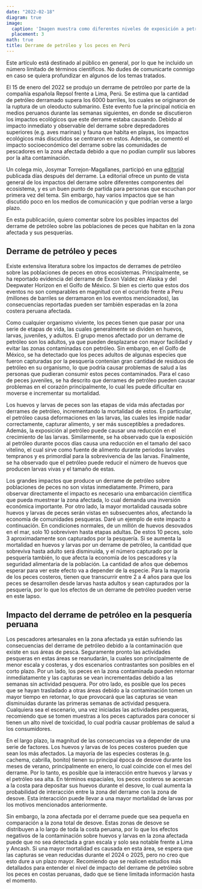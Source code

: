 ```yaml
---
date: "2022-02-18"
diagram: true
image:
  caption: 'Imagen muestra como diferentes niveles de exposición a petróleo lleva a diferentes malformaciones en larvas de peces. Ejemplo para el bacalao del Artico. Tomado de NOAA-Fisheries'
  placement: 3
math: true
title: Derrame de petróleo y los peces en Perú
---
```


Este artículo está destinado al público en general, por lo que he incluido un número limitado de términos científicos. No dudes de comunicarte conmigo en caso se quiera profundizar en algunos de los temas tratados. 

El 15 de enero del 2022 se produjo un derrame de petróleo por parte de la compañía española Repsol frente a Lima, Perú. Se estima que la cantidad de petróleo derramado supera los 6000 barriles, los cuales se originaron de la ruptura de un oleoducto submarino. Este evento fue la principal noticia en medios peruanos durante las semanas siguientes, en donde se discutieron los impactos ecológicos que este derrame estaba causando. Debido al impacto inmediato y observable del derrame sobre depredadores superiores (e.g. aves marinas) y fauna que habita en playas, los impactos ecológicos más discutidos se centraron en estos. Además, se comentó el impacto socioeconómico del derrame sobre las comunidades de pescadores en la zona afectada debido a que no podían cumplir sus labores por la alta contaminación. 

Un colega mío, Josymar Torrejon-Magallanes, participó en una [editorial](https://www.researchgate.net/publication/358142165_Marea_negra_en_el_Peru_Reflexiones_sobre_un_derrame_de_petroleo_en_el_Pacifico_sudamericano) publicada días después del derrame. La editorial ofrece un punto de vista general de los impactos del derrame sobre diferentes componentes del ecosistema, y es un buen punto de partida para personas que escuchan por primera vez del tema. Sin embargo, hay varios impactos que se han discutido poco en los medios de comunicación y que podrían verse a largo plazo. 

En esta publicación, quiero comentar sobre los posibles impactos del derrame de petróleo sobre las poblaciones de peces que habitan en la zona afectada y sus pesquerías.

## Derrame de petróleo y peces

Existe extensiva literatura sobre los impactos de derrames de petróleo sobre las poblaciones de peces en otros ecosistemas. Principalmente, se ha reportado evidencia del derrame de Exxon Valdez en Alaska y del Deepwater Horizon en el Golfo de México. Si bien es cierto que estos dos eventos no son comparables en magnitud con el ocurrido frente a Peru (millones de barriles se derramaron en los eventos mencionados), las consecuencias reportadas pueden ser también esperadas en la zona costera peruana afectada. 

Como cualquier organismo viviente, los peces tienen que pasar por una serie de etapas de vida, las cuales generalmente se dividen en huevos, larvas, juveniles, y adultos. El grupo menos afectado por un derrame de petróleo son los adultos, ya que pueden desplazarse con mayor facilidad y evitar las zonas contaminadas con petróleo. Sin embargo, en el Golfo de México, se ha detectado que los peces adultos de algunas especies que fueron capturadas por la pesquería contenían gran cantidad de residuos de petróleo en su organismo, lo que podría causar problemas de salud a las personas que pudieran consumir estos peces contaminados. Para el caso de peces juveniles, se ha descrito que derrames de petróleo pueden causar problemas en el corazón principalmente, lo cual les puede dificultar en moverse e incrementar su mortalidad. 

Los huevos y larvas de peces son las etapas de vida más afectadas por derrames de petróleo, incrementando la mortalidad de estos. En particular, el petróleo causa deformaciones en las larvas, las cuales les impide nadar correctamente, capturar alimento, y ser más susceptibles a predadores. Además, la exposición al petróleo puede causar una reducción en el crecimiento de las larvas. Similarmente, se ha observado que la exposición al petróleo durante pocos días causa una reducción en el tamaño del saco vitelino, el cual sirve como fuente de alimento durante periodos larvales tempranos y es primordial para la sobrevivencia de las larvas. Finalmente, se ha observado que el petróleo puede reducir el número de huevos que producen larvas vivas y el tamaño de estas.

Los grandes impactos que produce un derrame de petróleo sobre poblaciones de peces no son vistas inmediatamente. Primero, para observar directamente el impacto es necesario una embarcación científica que pueda muestrear la zona afectada, lo cual demanda una inversión económica importante. Por otro lado, la mayor mortalidad causada sobre huevos y larvas de peces serán vistas en subsecuentes años, afectando la economía de comunidades pesqueras. Daré un ejemplo de este impacto a continuación. En condiciones normales, de un millón de huevos desovados en el mar, solo 10 sobreviven hasta etapas adultas. De estos 10 peces, solo 3 aproximadamente son capturados por la pesquería. Si se aumenta la mortalidad en huevos y larvas por un derrame de petróleo, la cantidad que sobreviva hasta adulto será disminuida, y el número capturado por la pesquería también, lo que afecta la economía de los pescadores y la seguridad alimentaria de la población. La cantidad de años que debemos esperar para ver este efecto va a depender de la especie. Para la mayoría de los peces costeros, tienen que transcurrir entre 2 a 4 años para que los peces se desarrollen desde larvas hasta adultos y sean capturados por la pesquería, por lo que los efectos de un derrame de petróleo pueden verse en este lapso. 

## Impacto del derrame de petróleo en la pesquería peruana

Los pescadores artesanales en la zona afectada ya están sufriendo las consecuencias del derrame de petróleo debido a la contaminación que existe en sus áreas de pesca. Seguramente pronto las actividades pesqueras en estas áreas se reanudarán, la cuales son principalmente de menor escala y costeras, y dos escenarios contrastantes son posibles en el corto plazo. Por un lado, los peces en la zona contaminada pueden retornar inmediatamente y las capturas se vean incrementadas debido a las semanas sin actividad pesquera. Por otro lado, es posible que los peces que se hayan trasladado a otras áreas debido a la contaminación tomen un mayor tiempo en retornar, lo que provocará que las capturas se vean disminuidas durante las primeras semanas de actividad pesquera. Cualquiera sea el escenario, una vez iniciadas las actividades pesqueras, recomiendo que se tomen muestras a los peces capturados para conocer si tienen un alto nivel de toxicidad, lo cual podría causar problemas de salud a los consumidores. 

En el largo plazo, la magnitud de las consecuencias va a depender de una serie de factores. Los huevos y larvas de los peces costeros pueden que sean los más afectados. La mayoría de las especies costeras (e.g. cachema, cabrilla, bonito) tienen su principal época de desove durante los meses de verano, principalmente en enero, lo cual coincide con el mes del derrame. Por lo tanto, es posible que la interacción entre huevos y larvas y el petróleo sea alta. En términos espaciales, los peces costeros se acercan a la costa para depositar sus huevos durante el desove, lo cual aumenta la probabilidad de interacción entre la zona del derrame con la zona de desove. Esta interacción puede llevar a una mayor mortalidad de larvas por los motivos mencionados anteriormente. 

Sin embargo, la zona afectada por el derrame puede que sea pequeña en comparación a la zona total de desove. Estas zonas de desove se distribuyen a lo largo de toda la costa peruana, por lo que los efectos negativos de la contaminación sobre huevos y larvas en la zona afectada puede que no sea detectada a gran escala y solo sea notable frente a Lima y Ancash. Si una mayor mortalidad es causada en esta área, se espera que las capturas se vean reducidas durante el 2024 o 2025, pero no creo que esto dure a un plazo mayor. Recomiendo que se realicen estudios más detallados para entender el nivel de impacto del derrame de petróleo sobre los peces en costas peruanas, dado que se tiene limitada información hasta el momento. 
